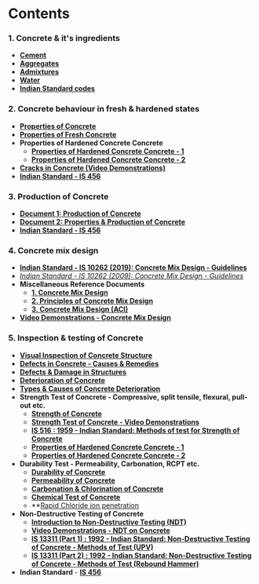 # Contents

### 1. Concrete & it's ingredients

- **[Cement](Cement.md)**
- **[Aggregates](Aggregates.md)**
- **[Admixtures](Admixtures.md)**
- **[Water](Water.md)**
- **[Indian Standard codes](Codes.md)**

### 2. Concrete behaviour in fresh & hardened states

- **[Properties of Concrete](pdf/Properties_of_Concrete.pdf)**
- **[Properties of Fresh Concrete](pdf/Properties_of_fresh_concrete.pdf)**
- **Properties of Hardened Concrete Concrete**
  - **[Properties of Hardened Concrete Concrete - 1](pdf/Properties_of_Hardened_Concrete.pdf)**
  - **[Properties of Hardened Concrete Concrete - 2](pdf/Hardened_Concrete_2.pdf)**
- **[Cracks in Concrete (Video Demonstrations)](Cracks.md)**
- **[Indian Standard - IS 456](pdf/Codes/IS_456.pdf)**


### 3. Production of Concrete

- **[Document 1: Production of Concrete](pdf/Production_of_Concrete.pdf)**
- **[Document 2: Properties & Production of Concrete](pdf/Properties_of_Concrete.pdf)**
- **[Indian Standard - IS 456](pdf/Codes/IS_456.pdf)**

### 4. Concrete mix design

- **[Indian Standard - IS 10262 (2019): Concrete Mix Design - Guidelines](pdf/Codes/IS_10262_2019.pdf)**
- *[Indian Standard - IS 10262 (2009): Concrete Mix Design - Guidelines](pdf/Codes/IS_10262_2009.pdf)*
- **Miscellaneous Reference Documents**
  - **[1. Concrete Mix Design](pdf/Concrete_Mix_Design.pdf)**
  - **[2. Principles of Concrete Mix Design](pdf/Principles-of-concrete-mix-design.pdf)**
  - **[3. Concrete Mix Design (ACI)](pdf/Concrete_Mix_Design_ACI.pdf)**
- **[Video Demonstrations - Concrete Mix Design](Test/Design_Mix.md)**

### 5. Inspection & testing of Concrete

- **[Visual Inspection of Concrete Structure](pdf/Inspection/Visual_Inspection.pdf)**
- **[Defects in Concrete - Causes & Remedies](pdf/Inspection/Defects_in_Concrete.pdf)**
- **[Defects & Damage in Structures](pdf/Inspection/Damage_in_Structures.pdf)**
- **[Deterioration of Concrete](pdf/Inspection/Concrete_Deterioration.pdf)**
- **[Types & Causes of Concrete Deterioration](pdf/Inspection/Concrete_Deterioration_Types.pdf)**
- **Strength Test of Concrete - Compressive, split tensile, flexural, pull-out etc.**
  - **[Strength of Concrete](pdf/Inspection/Strength_of_Concrete.pdf)**
  - **[Strength Test of Concrete - Video Demonstrations](Test/Strength.md)**
  - **[IS 516 : 1959 - Indian Standard: Methods of test for Strength of Concrete](pdf/Codes/IS_516_1959.pdf)**
  - **[Properties of Hardened Concrete Concrete - 1](pdf/Properties_of_Hardened_Concrete.pdf)**
  - **[Properties of Hardened Concrete Concrete - 2](pdf/Hardened_Concrete_2.pdf)**
- **Durability Test - Permeability, Carbonation, RCPT etc.**
  - **[Durability of Concrete](pdf/Inspection/Durability_of_Concrete.pdf)**
  - **[Permeability of Concrete](pdf/Inspection/Permrability_of_Concrete.pdf)**
  - **[Carbonation & Chlorination of Concrete](pdf/Inspection/Carbonation_and_Chlorination.pdf)**  
  - **[Chemical Test of Concrete](pdf/Inspection/Chemical_test.pdf)**
  - **[Rapid Chloride ion penetration](pdf/Inspection/RCPT.pdf)
- **Non-Destructive Testing of Concrete**
  - **[Introduction to Non-Destructive Testing (NDT)](pdf/Inspection/Introduction_NDT.pdf)**
  - **[Video Demonstrations - NDT on Concrete](Test/NDT.md)**
  - **[IS 13311 (Part 1) : 1992 - Indian Standard: Non-Destructive Testing of Concrete - Methods of Test (UPV)](pdf/Codes/IS_13311_1_1992.pdf)**
  - **[IS 13311 (Part 2) : 1992 - Indian Standard: Non-Destructive Testing of Concrete - Methods of Test (Rebound Hammer)](pdf/Codes/IS_13311_2_1992.pdf)**
- **Indian Standard** - **[IS 456](pdf/Codes/IS_456.pdf)**
